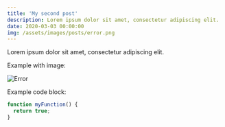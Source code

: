 ```yaml
---
title: 'My second post'
description: Lorem ipsum dolor sit amet, consectetur adipiscing elit.
date: 2020-03-03 00:00:00
img: /assets/images/posts/error.png
---
```


Lorem ipsum dolor sit amet, consectetur adipiscing elit.

Example with image:

![Error](/assets/images/posts/error.png)

Example code block:

```js
function myFunction() {
  return true;
}
```
